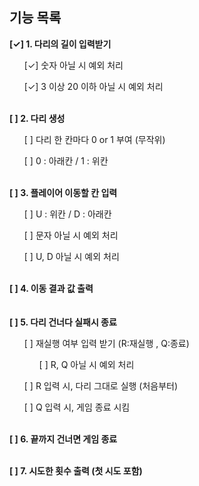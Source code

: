 ## 기능 목록

<ll>
     <b>[✓] 1. 다리의 길이 입력받기</b>
        <ul>[✓] 숫자 아닐 시 예외 처리</ul>
        <ul>[✓] 3 이상 20 이하 아닐 시 예외 처리</ul>
</ll>
<br>
<ll>
    <b>[ ] 2. 다리 생성</b>
        <ul>[ ] 다리 한 칸마다 0 or 1 부여 (무작위)</ul>
        <ul>[ ] 0 : 아래칸 / 1 : 위칸</ul>
</ll>
<br>
<ll>
    <b>[ ] 3. 플레이어 이동할 칸 입력</b>
        <ul>[ ] U : 위칸 / D : 아래칸</ul>
        <ul>[ ] 문자 아닐 시 예외 처리</ul>
        <ul>[ ] U, D 아닐 시 예외 처리</ul>
</ll>
<br>
<b>[ ] 4. 이동 결과 값 출력</b> <br>
<br><br>
<b>[ ] 5. 다리 건너다 실패시 종료</b>
<ul>[ ] 재실행 여부 입력 받기 (R:재실행 , Q:종료)
    <ul>[ ] R, Q 아닐 시 예외 처리</ul>
</ul>
    <ul>[ ] R 입력 시, 다리 그대로 실행 (처음부터)</ul>
    <ul>[ ] Q 입력 시, 게임 종료 시킴</ul>

<br>
<b>[ ] 6. 끝까지 건너면 게임 종료</b><br><br>

<b>[ ] 7. 시도한 횟수 출력 (첫 시도 포함)</b>
